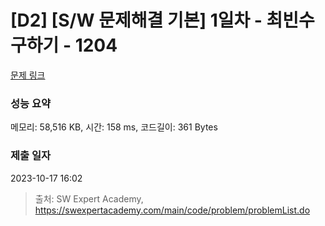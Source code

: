 # [D2] [S/W 문제해결 기본] 1일차 - 최빈수 구하기 - 1204 

[문제 링크](https://swexpertacademy.com/main/code/problem/problemDetail.do?contestProbId=AV13zo1KAAACFAYh) 

### 성능 요약

메모리: 58,516 KB, 시간: 158 ms, 코드길이: 361 Bytes

### 제출 일자

2023-10-17 16:02



> 출처: SW Expert Academy, https://swexpertacademy.com/main/code/problem/problemList.do